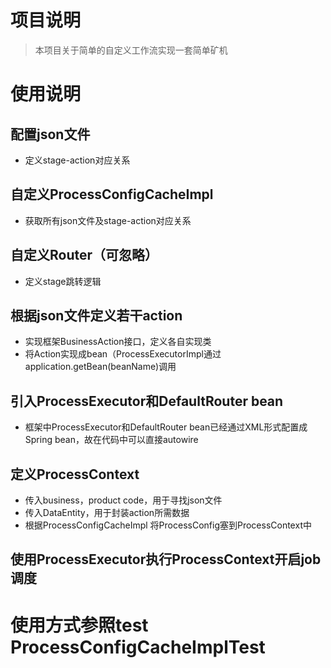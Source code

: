 # 项目说明
> 本项目关于简单的自定义工作流实现一套简单矿机

# 使用说明
## 配置json文件
- 定义stage-action对应关系

## 自定义ProcessConfigCacheImpl
- 获取所有json文件及stage-action对应关系

## 自定义Router（可忽略）
- 定义stage跳转逻辑

## 根据json文件定义若干action
- 实现框架BusinessAction接口，定义各自实现类
- 将Action实现成bean（ProcessExecutorImpl通过application.getBean(beanName)调用

## 引入ProcessExecutor和DefaultRouter bean
- 框架中ProcessExecutor和DefaultRouter bean已经通过XML形式配置成Spring bean，故在代码中可以直接autowire

## 定义ProcessContext
- 传入business，product code，用于寻找json文件
- 传入DataEntity，用于封装action所需数据
- 根据ProcessConfigCacheImpl 将ProcessConfig塞到ProcessContext中

## 使用ProcessExecutor执行ProcessContext开启job调度

# 使用方式参照test ProcessConfigCacheImplTest
